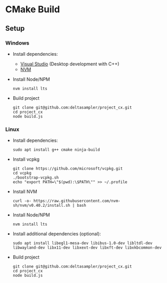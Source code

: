 # CMake Build
## Setup
### Windows
* Install dependencies:
  * [Visual Studio](https://visualstudio.microsoft.com/) (Desktop development with C++)
  * [NVM](https://github.com/coreybutler/nvm-windows/releases)
* Install Node/NPM

      nvm install lts
* Build project

      git clone git@github.com:deltasampler/project_cx.git
      cd project_cx
      node build.js
### Linux
* Install dependencies:

      sudo apt install g++ cmake ninja-build
* Install vcpkg

      git clone https://github.com/microsoft/vcpkg.git
      cd vcpkg
      ./bootstrap-vcpkg.sh
      echo "export PATH=\"$(pwd):\$PATH\"" >> ~/.profile
* Install NVM

      curl -o- https://raw.githubusercontent.com/nvm-sh/nvm/v0.40.2/install.sh | bash
* Install Node/NPM

      nvm install lts
* Install additional dependencies (optional):

      sudo apt install libegl1-mesa-dev libibus-1.0-dev libltdl-dev libwayland-dev libx11-dev libxext-dev libxft-dev libxkbcommon-dev
* Build project

      git clone git@github.com:deltasampler/project_cx.git
      cd project_cx
      node build.js
